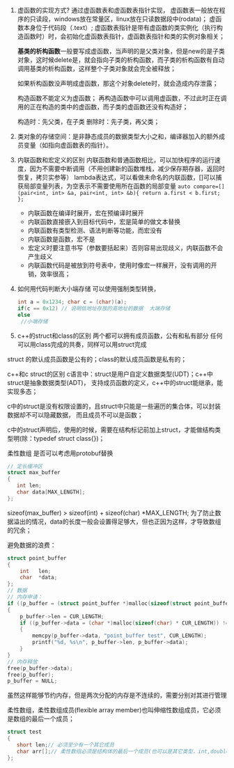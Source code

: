 1. 虚函数的实现方式?
   通过虚函数表和虚函数表指针实现， 虚函数表一般放在程序的只读段，windows放在常量区，linux放在只读数据段中(rodata)； 虚函数本身位于代码段（.text）; 虚函数表指针是带有虚函数的类实例化（执行构造函数时）时，会初始化虚函数表指针，虚函数表指针和类的实例对象相关；

   **基类的析构函数**一般要写成虚函数，当声明的是父类对象，但是new的是子类对象，这时候delete是，就会指向子类的析构函数，而子类的析构函数有自动调用基类的析构函数，这样整个子类对象就会完全被释放；

   如果析构函数没声明成虚函数，那这个对象delete时，就会造成内存泄露；

   构造函数不能定义为虚函数； 再构造函数中可以调用虚函数，不过此时正在调用的正在构造的类中的虚函数，而子类的虚函数还没有构造好；

   构造时：先父类，在子类
   删除时：先子类，再父类；

2. 类对象的存储空间：是非静态成员的数据类型大小之和，编译器加入的额外成员变量（如指向虚函数表的指针）。

3. 内联函数和宏定义的区别
   内联函数和普通函数相比，可以加快程序的运行速度，因为不需要中断调用（不用创建新的函数堆栈，减少保存期存器，返回时恢复，拷贝实参等）
   lambda表达式，可以看做未命名的内联函数，[]可以捕获局部变量列表，为空表示不需要使用所在函数的局部变量
   `auto compare=[](pair<int, int> &a, pair<int, int> &b){ return a.first < b.first; };`
    - 内联函数在编译时展开，宏在预编译时展开
    - 内联函数直接嵌入到目标代码中，宏是简单的做文本替换
    - 内联函数有类型检测、语法判断等功能，而宏没有
    - 内联函数是函数，宏不是
    - 宏定义时要注意书写（参数要括起来）否则容易出现歧义，内联函数不会产生歧义
    - 内联函数代码是被放到符号表中，使用时像宏一样展开，没有调用的开销，效率很高；
4. 如何用代码判断大小端存储
   可以使用强制类型转换，
   ```c
   int a = 0x1234; char c = (char)(a);
   if(c == 0x12) // 说明低地址存放的高地址的数据  大端存储
   else 
    //小端存储
   ```
5. c++的struct和class的区别
   两个都可以拥有成员函数，公有和私有部分
   任何可以用class完成的共奏，同样可以用struct完成

struct 的默认成员函数是公有的；class的默认成员函数是私有的；

c++和c struct的区别
c语言中：struct是用户自定义数据类型(UDT)；c++中struct是抽象数据类型(ADT)，
支持成员函数的定义，c++中的struct能继承，能实现多态；

c中的struct是没有权限设置的，且struct中只能是一些遍历的集合体，可以封装数据却不可以隐藏数据，
而且成员不可以是函数；

c中的struct声明后，使用的时候，需要在结构标记前加上struct，才能做结构类型明(除：typedef struct class{})；

柔性数组  是否可以考虑用protobuf替换
```c++
// 定长缓冲区
struct max_buffer
{
   int len;
   char data[MAX_LENGTH];
};
```
sizeof(max_buffer) > sizeof(int) + sizeof(char) *MAX_LENGTH;
为了防止数据溢出的情况，data的长度一般会设置得足够大，但也正因为这样，才导致数组的冗余；

避免数据的浪费：
```c++
struct point_buffer
{
    int   len;
    char  *data;
};
// 数据
// 内存申请：
if ((p_buffer = (struct point_buffer *)malloc(sizeof(struct point_buffer))) != NULL)
{
    p_buffer->len = CUR_LENGTH;
    if ((p_buffer->data = (char *)malloc(sizeof(char) * CUR_LENGTH)) != NULL)
    {
        memcpy(p_buffer->data, "point_buffer test", CUR_LENGTH);
        printf("%d, %s\n", p_buffer->len, p_buffer->data);
    }
}
// 内存释放
free(p_buffer->data);
free(p_buffer);
p_buffer = NULL;
```
虽然这样能够节约内存，但是两次分配的内存是不连续的，需要分别对其进行管理

柔性数组，柔性数组成员(flexible array member)也叫伸缩性数组成员，它必须是数组的最后一个成员；

```c++
struct test
{
   short len;// 必须至少有一个其它成员
   char arr[];// 柔性数组必须是结构体的最后一个成员(也可以是其它类型，int,double)
};
```
